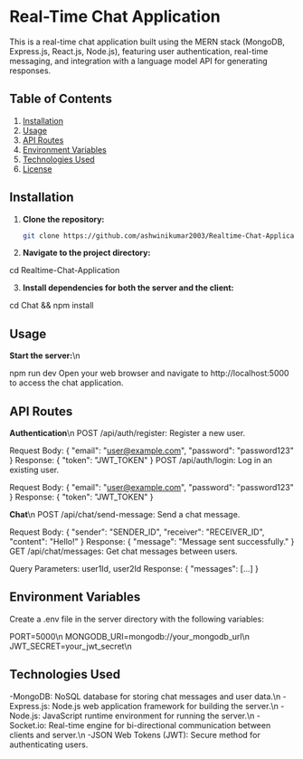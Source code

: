 # Real-Time Chat Application

This is a real-time chat application built using the MERN stack (MongoDB, Express.js, React.js, Node.js), featuring user authentication, real-time messaging, and integration with a language model API for generating responses.

## Table of Contents

1. [Installation](#installation)
2. [Usage](#usage)
3. [API Routes](#api-routes)
4. [Environment Variables](#environment-variables)
5. [Technologies Used](#technologies-used)
6. [License](#license)

## Installation

1. **Clone the repository:**

   ```bash
   git clone https://github.com/ashwinikumar2003/Realtime-Chat-Application.git

2. **Navigate to the project directory:**

cd Realtime-Chat-Application

3. **Install dependencies for both the server and the client:**

cd Chat && npm install

## Usage
**Start the server:**\n

npm run dev
Open your web browser and navigate to http://localhost:5000 to access the chat application.

## API Routes

**Authentication**\n
POST /api/auth/register: Register a new user.

Request Body: { "email": "user@example.com", "password": "password123" }
Response: { "token": "JWT_TOKEN" }
POST /api/auth/login: Log in an existing user.

Request Body: { "email": "user@example.com", "password": "password123" }
Response: { "token": "JWT_TOKEN" }

**Chat**\n
POST /api/chat/send-message: Send a chat message.

Request Body: { "sender": "SENDER_ID", "receiver": "RECEIVER_ID", "content": "Hello!" }
Response: { "message": "Message sent successfully." }
GET /api/chat/messages: Get chat messages between users.

Query Parameters: user1Id, user2Id
Response: { "messages": [...] }

## Environment Variables
Create a .env file in the server directory with the following variables:

PORT=5000\n
MONGODB_URI=mongodb://your_mongodb_url\n
JWT_SECRET=your_jwt_secret\n

## Technologies Used
-MongoDB: NoSQL database for storing chat messages and user data.\n
-Express.js: Node.js web application framework for building the server.\n
-Node.js: JavaScript runtime environment for running the server.\n
-Socket.io: Real-time engine for bi-directional communication between clients and server.\n
-JSON Web Tokens (JWT): Secure method for authenticating users.

